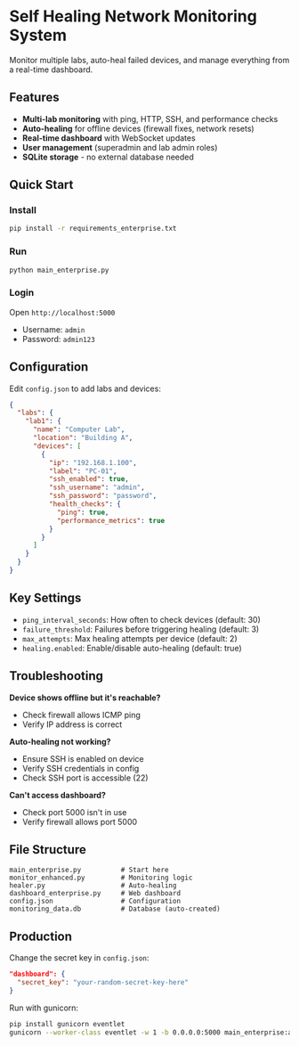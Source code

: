 # Self Healing Network Monitoring System

Monitor multiple labs, auto-heal failed devices, and manage everything from a real-time dashboard.

## Features

- **Multi-lab monitoring** with ping, HTTP, SSH, and performance checks
- **Auto-healing** for offline devices (firewall fixes, network resets)
- **Real-time dashboard** with WebSocket updates
- **User management** (superadmin and lab admin roles)
- **SQLite storage** - no external database needed

## Quick Start

### Install

```bash
pip install -r requirements_enterprise.txt
```

### Run

```bash
python main_enterprise.py
```

### Login

Open `http://localhost:5000`

- Username: `admin`
- Password: `admin123`

## Configuration

Edit `config.json` to add labs and devices:

```json
{
  "labs": {
    "lab1": {
      "name": "Computer Lab",
      "location": "Building A",
      "devices": [
        {
          "ip": "192.168.1.100",
          "label": "PC-01",
          "ssh_enabled": true,
          "ssh_username": "admin",
          "ssh_password": "password",
          "health_checks": {
            "ping": true,
            "performance_metrics": true
          }
        }
      ]
    }
  }
}
```

## Key Settings

- `ping_interval_seconds`: How often to check devices (default: 30)
- `failure_threshold`: Failures before triggering healing (default: 3)
- `max_attempts`: Max healing attempts per device (default: 2)
- `healing.enabled`: Enable/disable auto-healing (default: true)

## Troubleshooting

**Device shows offline but it's reachable?**
- Check firewall allows ICMP ping
- Verify IP address is correct

**Auto-healing not working?**
- Ensure SSH is enabled on device
- Verify SSH credentials in config
- Check SSH port is accessible (22)

**Can't access dashboard?**
- Check port 5000 isn't in use
- Verify firewall allows port 5000

## File Structure

```
main_enterprise.py          # Start here
monitor_enhanced.py         # Monitoring logic
healer.py                   # Auto-healing
dashboard_enterprise.py     # Web dashboard
config.json                 # Configuration
monitoring_data.db          # Database (auto-created)
```

## Production

Change the secret key in `config.json`:

```json
"dashboard": {
  "secret_key": "your-random-secret-key-here"
}
```

Run with gunicorn:

```bash
pip install gunicorn eventlet
gunicorn --worker-class eventlet -w 1 -b 0.0.0.0:5000 main_enterprise:app
```
